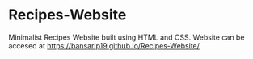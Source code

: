 # Recipes-Website
Minimalist Recipes Website built using HTML and CSS.
Website can be accesed at https://bansarip19.github.io/Recipes-Website/
